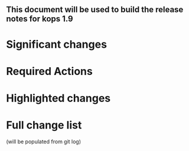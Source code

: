 ## This document will be used to build the release notes for kops 1.9


# Significant changes


# Required Actions


# Highlighted changes

# Full change list

(will be populated from git log)